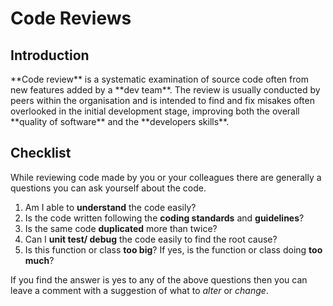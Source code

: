 <h1>Code Reviews</h1>
<h2>Introduction</h2>
**Code review** is a systematic examination of source code often from new features added by a **dev team**. The review is usually conducted by peers within the organisation and is intended to find and fix misakes often overlooked in the initial development stage, improving both the overall **quality of software** and the **developers skills**.

<h2>Checklist</h2>
While reviewing code made by you or your colleagues there are generally a questions you can ask yourself about the code.

1. Am I able to **understand** the code easily?
2. Is the code written following the **coding standards** and **guidelines**?
3. Is the same code **duplicated** more than twice?
4. Can I **unit test/ debug** the code easily to find the root cause?
5. Is this function or class **too big**? If yes, is the function or class doing **too much**?

If you find the answer is yes to any of the above questions then you can leave a comment with a suggestion of what to *alter* or *change*.
